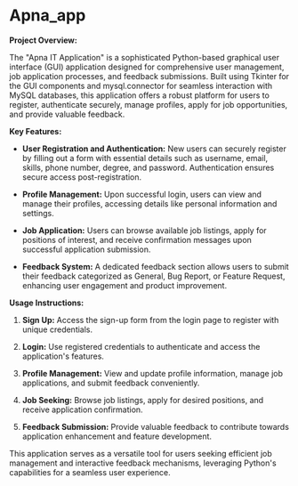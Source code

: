 # Apna_app

**Project Overview:**

The "Apna IT Application" is a sophisticated Python-based graphical user interface (GUI) application designed for comprehensive user management, job application processes, and feedback submissions. Built using Tkinter for the GUI components and mysql.connector for seamless interaction with MySQL databases, this application offers a robust platform for users to register, authenticate securely, manage profiles, apply for job opportunities, and provide valuable feedback.

**Key Features:**

- **User Registration and Authentication:** New users can securely register by filling out a form with essential details such as username, email, skills, phone number, degree, and password. Authentication ensures secure access post-registration.
  
- **Profile Management:** Upon successful login, users can view and manage their profiles, accessing details like personal information and settings.
  
- **Job Application:** Users can browse available job listings, apply for positions of interest, and receive confirmation messages upon successful application submission.
  
- **Feedback System:** A dedicated feedback section allows users to submit their feedback categorized as General, Bug Report, or Feature Request, enhancing user engagement and product improvement.

**Usage Instructions:**

1. **Sign Up:** Access the sign-up form from the login page to register with unique credentials.
   
2. **Login:** Use registered credentials to authenticate and access the application's features.
   
3. **Profile Management:** View and update profile information, manage job applications, and submit feedback conveniently.
   
4. **Job Seeking:** Browse job listings, apply for desired positions, and receive application confirmation.
   
5. **Feedback Submission:** Provide valuable feedback to contribute towards application enhancement and feature development.

This application serves as a versatile tool for users seeking efficient job management and interactive feedback mechanisms, leveraging Python's capabilities for a seamless user experience.
